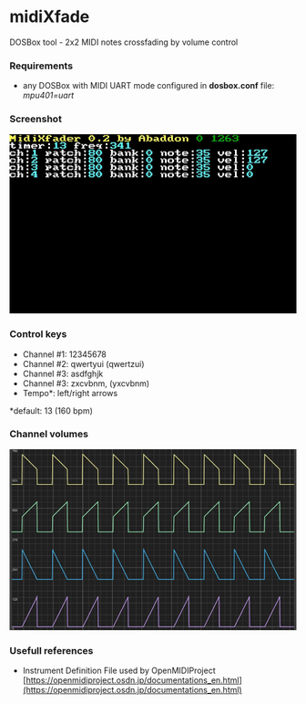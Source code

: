# midiXfade
DOSBox tool - 2x2 MIDI notes crossfading by volume control

### Requirements

- any DOSBox with MIDI UART mode configured in **dosbox.conf** file: *mpu401=uart*

### Screenshot

![screenshot](https://raw.githubusercontent.com/Kaproncai/midiXfade/main/screen.jpg)

### Control keys

- Channel #1: 12345678
- Channel #2: qwertyui (qwertzui)
- Channel #3: asdfghjk
- Channel #3: zxcvbnm, (yxcvbnm)
- Tempo*: left/right arrows 

*default: 13 (160 bpm)

### Channel volumes

![volume](https://raw.githubusercontent.com/Kaproncai/midiXfade/main/volume.jpg)

### Usefull references

- Instrument Definition File used by OpenMIDIProject [https://openmidiproject.osdn.jp/documentations_en.html](https://openmidiproject.osdn.jp/documentations_en.html)


